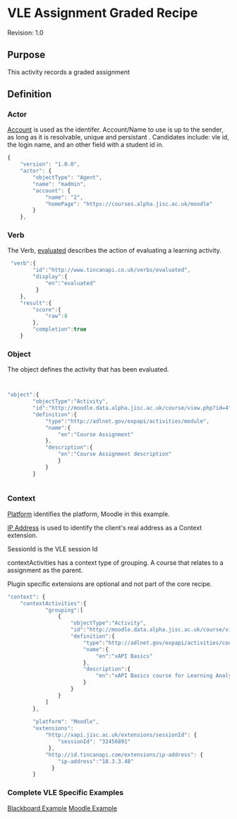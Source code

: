# VLE Assignment Graded Recipe
Revision: 1.0

## Purpose
This activity records a graded assignment
## Definition
### Actor

[Account](/common_statements.md#actor.account) is used as the identifer.  Account/Name to use is up to the sender, as long as it is resolvable, unique and persistant . Candidates include: vle id, the login name, and an other field with a student id in.


``` Javascript
{
    "version": "1.0.0",
    "actor": {
        "objectType": "Agent",
        "name": "madmin",
        "account": {
            "name": "2",
            "homePage": "https://courses.alpha.jisc.ac.uk/moodle"
        }
    },
```

### Verb

The Verb, [evaluated](/vocabulary.md#verbs) describes the action of evaluating a learning activity.

``` javascript
 "verb":{
        "id":"http://www.tincanapi.co.uk/verbs/evaluated",
        "display":{
            "en":"evaluated"
         }
    },
    "result":{
        "score":{
            "raw":8
        },
        "completion":true
    }
``` 

### Object
The object defines the activity that has been evaluated.   

``` javascript


"object":{
		"objectType":"Activity",
		"id":"http://moodle.data.alpha.jisc.ac.uk/course/view.php?id=4",
		"definition":{
			"type":"http://adlnet.gov/expapi/activities/module",
			"name":{
				"en":"Course Assignment"
			},
			"description":{
				"en":"Course Assignment description"
				}
			}
		}
		
```



### Context



[Platform](/common_statements.md#context) identifies the platform, Moodle in this example.

[IP Address](https://registry.tincanapi.com/#uri/extension/310) is used to identify the client's real address as a Context extension.

SessionId is the VLE session Id

contextActivities has a context type of grouping. A course that relates to a assignment as the parent.

Plugin specific extensions are optional and not part of the core recipe.


``` javascript
"context": {
	"contextActivities":{
            "grouping":[
                {
                    "objectType":"Activity",
                    "id":"http://moodle.data.alpha.jisc.ac.uk/course/view.php?id=4",
                    "definition":{
                        "type":"http://adlnet.gov/expapi/activities/course",
                        "name":{
                            "en":"xAPI Basics"
                        },
                        "description":{
                            "en":"xAPI Basics course for Learning Analytics enthusiasts"
                        }
                    }
                }
            ]
        },
        
        "platform": "Moodle",
        "extensions": 
 			"http://xapi.jisc.ac.uk/extensions/sessionId": { 
                "sessionId": "32456891"  
             },
            "http://id.tincanapi.com/extensions/ip-address": {  
                "ip-address":"10.3.3.48"
              }
        }
```


### Complete VLE Specific Examples
[Blackboard Example](/vle/blackboard/asssignment_graded.json)
[Moodle Example](/vle/moodle/asssignment_graded.json)
